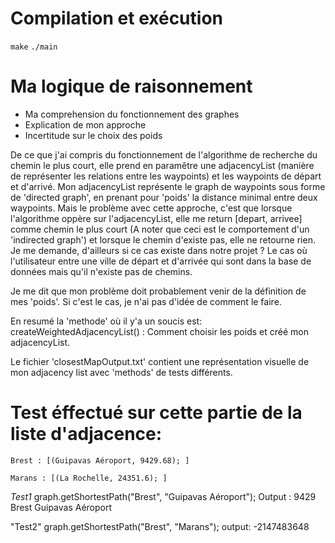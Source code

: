 # Compilation et exécution
`make` `./main`

# Ma logique de raisonnement
- Ma comprehension du fonctionnement des graphes
- Explication de mon approche
- Incertitude sur le choix des poids

 De ce que j'ai compris du fonctionnement de l'algorithme de recherche du chemin le plus court, elle prend en paramêtre une adjacencyList (manière de représenter les relations entre les waypoints) et les waypoints de départ et d'arrivé. Mon adjacencyList représente le graph de waypoints sous forme de 'directed graph', en prenant pour 'poids' la distance minimal entre deux waypoints. Mais le problème avec cette approche, c'est que lorsque l'algorithme oppère sur l'adjacencyList, elle me return [depart, arrivee] comme chemin le plus court (A noter que ceci est le comportement d'un 'indirected graph') et lorsque le chemin d'existe pas, elle ne retourne rien. Je me demande, d'ailleurs si ce cas existe dans notre projet ? Le cas où l'utilisateur entre une ville de départ et d'arrivée qui sont dans la base de données mais qu'il n'existe pas de chemins.

Je me dit que mon problème doit probablement venir de la définition de mes 'poids'. Si c'est le cas, je n'ai pas d'idée de comment le faire.


En resumé la 'methode' où il y'a un soucis est: createWeightedAdjacencyList() : Comment choisir les poids et créé mon adjacencyList.

Le fichier 'closestMapOutput.txt' contient une représentation visuelle de mon adjacency list avec 'methods' de tests différents.


# Test éffectué sur cette partie de la liste d'adjacence:
```
Brest : [(Guipavas Aéroport, 9429.68); ]

Marans : [(La Rochelle, 24351.6); ]
```
*Test1*
graph.getShortestPath("Brest", "Guipavas Aéroport");
Output : 
9429
Brest
Guipavas Aéroport

"Test2"
graph.getShortestPath("Brest", "Marans");
output: -2147483648